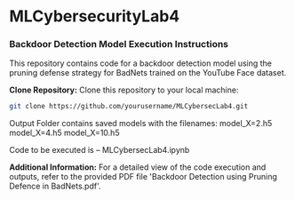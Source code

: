 # MLCybersecurityLab4
### Backdoor Detection Model Execution Instructions

This repository contains code for a backdoor detection model using the pruning defense strategy for BadNets trained on the YouTube Face dataset.

 **Clone Repository:** Clone this repository to your local machine:

   ```bash
   git clone https://github.com/yourusername/MLCybersecLab4.git
   ```

Output Folder contains saved models  with the filenames:
model_X=2.h5
model_X=4.h5
model_X=10.h5

Code to be executed is – MLCybersecLab4.ipynb 

**Additional Information:** For a detailed view of the code execution and outputs, refer to the provided PDF file 'Backdoor Detection using Pruning Defence in BadNets.pdf'.
